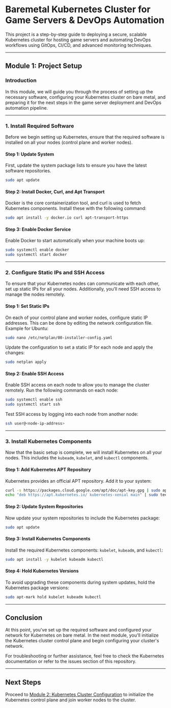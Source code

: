 # Baremetal Kubernetes Cluster for Game Servers & DevOps Automation

This project is a step-by-step guide to deploying a secure, scalable Kubernetes cluster for hosting game servers and automating DevOps workflows using GitOps, CI/CD, and advanced monitoring techniques.

---

## **Module 1: Project Setup** 
 
### Introduction

In this module, we will guide you through the process of setting up the necessary software, configuring your Kubernetes cluster on bare metal, and preparing it for the next steps in the game server deployment and DevOps automation pipeline.

---

### 1. Install Required Software

Before we begin setting up Kubernetes, ensure that the required software is installed on all your nodes (control plane and worker nodes).

#### Step 1: Update System

First, update the system package lists to ensure you have the latest software repositories.

```bash
sudo apt update
```

#### Step 2: Install Docker, Curl, and Apt Transport

Docker is the core containerization tool, and curl is used to fetch Kubernetes components. Install these with the following command:

```bash
sudo apt install -y docker.io curl apt-transport-https
```

#### Step 3: Enable Docker Service

Enable Docker to start automatically when your machine boots up:

```bash
sudo systemctl enable docker
sudo systemctl start docker
```

---

### 2. Configure Static IPs and SSH Access

To ensure that your Kubernetes nodes can communicate with each other, set up static IPs for all your nodes. Additionally, you’ll need SSH access to manage the nodes remotely.

#### Step 1: Set Static IPs

On each of your control plane and worker nodes, configure static IP addresses. This can be done by editing the network configuration file. Example for Ubuntu:

```bash
sudo nano /etc/netplan/00-installer-config.yaml
```

Update the configuration to set a static IP for each node and apply the changes:

```bash
sudo netplan apply
```

#### Step 2: Enable SSH Access

Enable SSH access on each node to allow you to manage the cluster remotely. Run the following commands on each node:

```bash
sudo systemctl enable ssh
sudo systemctl start ssh
```

Test SSH access by logging into each node from another node:

```bash
ssh user@<node-ip-address>
```

---

### 3. Install Kubernetes Components

Now that the basic setup is complete, we will install Kubernetes on all your nodes. This includes the `kubeadm`, `kubelet`, and `kubectl` components.

#### Step 1: Add Kubernetes APT Repository

Kubernetes provides an official APT repository. Add it to your system:

```bash
curl -s https://packages.cloud.google.com/apt/doc/apt-key.gpg | sudo apt-key add -
echo "deb https://apt.kubernetes.io/ kubernetes-xenial main" | sudo tee -a /etc/apt/sources.list.d/kubernetes.list
```

#### Step 2: Update System Repositories

Now update your system repositories to include the Kubernetes package:

```bash
sudo apt update
```

#### Step 3: Install Kubernetes Components

Install the required Kubernetes components: `kubelet`, `kubeadm`, and `kubectl`:

```bash
sudo apt install -y kubelet kubeadm kubectl
```

#### Step 4: Hold Kubernetes Versions

To avoid upgrading these components during system updates, hold the Kubernetes package versions:

```bash
sudo apt-mark hold kubelet kubeadm kubectl
```

---

## Conclusion

At this point, you've set up the required software and configured your network for Kubernetes on bare metal. In the next module, you'll initialize the Kubernetes cluster control plane and begin configuring your cluster's network.

For troubleshooting or further assistance, feel free to check the Kubernetes documentation or refer to the issues section of this repository.

---

## Next Steps

Proceed to [Module 2: Kubernetes Cluster Configuration](#module-2-kubernetes-cluster-configuration) to initialize the Kubernetes control plane and join worker nodes to the cluster.

